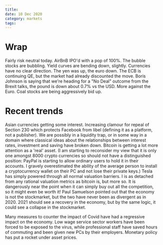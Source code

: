 ```yaml
---
title:
date: 10 Dec 2020
category: markets
tags:
---
```


# Wrap

Fairly risk neutral today.
AirBnB IPO'd with a pop of 100%.
The bubble stocks are bubbling.
Yield curves are bending down, slightly.
Currencies have no clear direction. The yen was up, the euro down.
The ECB is continuing QE, but the market had already discounted the move.
Boris Johnson is saying that we're heading for a "No Deal" outcome from the Brexit talks, the pound is down about 0.7% vs the USD. 
More against the Euro. 
Coal stocks are being aggressively bid up.


# Recent trends

Asian currencies getting some interest.
Increasing clamour for repeal of Section 230 which protects Facebook from libel (defining it as a platform, not a publisher).
We are possibly in a liquidity trap, or in some way in a domain where classical ideas about the relationships between interest rates, investment and saving have broken down.
Bitcoin is getting a lot more attention as a 'real' asset. 
(I am starting to reconsider my view that it is only one amongst 8000 crypto currencies so should not have a distinguished position: PayPal is starting to allow ordinary users to hold it in their accounts. I gravely overestimated the ability of the average person to install a cryptocurrency wallet on their PC and not lose their private keys.)
Tesla has simply powered through all normal valuation barriers. I is as detached from any rational valuation metrics as bitcoin is, but more so. It is dangerously near the point when it can simply buy out all the competition, so it might even be worth it!
Paul Samuelson pointed out that the economy is not the stockmarket, but the two have never been as divergent as in 2020. 2021 should see a recovery in the economy, but by the same logic, it could see a collapse in the stockmarket.

Many measures to counter the impact of Covid have had a regressive impact on the economy. 
Low wage service sector workers have been forced to be exposed to the virus, while professional staff have saved hours of commuting and been given new PCs by their employers.
Monetary policy has put a rocket under asset prices.



